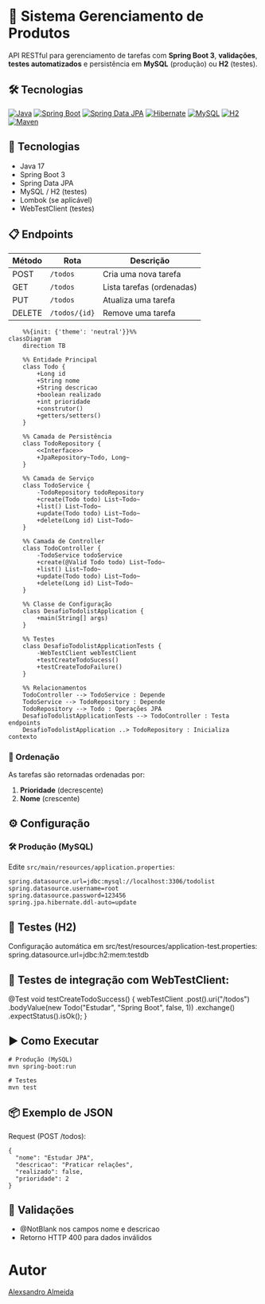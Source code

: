 # 📝 Sistema Gerenciamento de Produtos

API RESTful para gerenciamento de tarefas com **Spring Boot 3**, **validações**, **testes automatizados** e persistência em **MySQL** (produção) ou **H2** (testes).

## 🛠 Tecnologias

[![Java](https://img.shields.io/badge/Java-17-%23ED8B00?logo=openjdk&logoColor=white)](https://www.oracle.com/java/)
[![Spring Boot](https://img.shields.io/badge/Spring_Boot-3.2-%236DB33F?logo=springboot&logoColor=white)](https://spring.io/projects/spring-boot)
[![Spring Data JPA](https://img.shields.io/badge/Spring_Data_JPA-3.2-%236DB33F?logo=spring&logoColor=white)](https://spring.io/projects/spring-data-jpa)
[![Hibernate](https://img.shields.io/badge/Hibernate-6.4-%2359666C?logo=hibernate&logoColor=white)](https://hibernate.org)
[![MySQL](https://img.shields.io/badge/MySQL-8.0-%234479A1?logo=mysql&logoColor=white)](https://www.mysql.com/)
[![H2](https://img.shields.io/badge/H2_Database-2.2-%232C3E50?logo=h2&logoColor=white)](https://www.h2database.com)
[![Maven](https://img.shields.io/badge/Maven-3.9-%23C71A36?logo=apachemaven&logoColor=white)](https://maven.apache.org)

## 🚀 Tecnologias
- Java 17
- Spring Boot 3
- Spring Data JPA
- MySQL / H2 (testes)
- Lombok (se aplicável)
- WebTestClient (testes)

## 📋 Endpoints

| Método | Rota         | Descrição                          |
|--------|--------------|-----------------------------------|
| POST   | `/todos`     | Cria uma nova tarefa              |
| GET    | `/todos`     | Lista tarefas (ordenadas)         |
| PUT    | `/todos`     | Atualiza uma tarefa               |
| DELETE | `/todos/{id}`| Remove uma tarefa                 |

```mermaid
    %%{init: {'theme': 'neutral'}}%%
classDiagram
    direction TB
    
    %% Entidade Principal
    class Todo {
        +Long id
        +String nome
        +String descricao
        +boolean realizado
        +int prioridade
        +construtor()
        +getters/setters()
    }

    %% Camada de Persistência
    class TodoRepository {
        <<Interface>>
        +JpaRepository~Todo, Long~
    }

    %% Camada de Serviço
    class TodoService {
        -TodoRepository todoRepository
        +create(Todo todo) List~Todo~
        +list() List~Todo~
        +update(Todo todo) List~Todo~
        +delete(Long id) List~Todo~
    }

    %% Camada de Controller
    class TodoController {
        -TodoService todoService
        +create(@Valid Todo todo) List~Todo~
        +list() List~Todo~
        +update(Todo todo) List~Todo~
        +delete(Long id) List~Todo~
    }

    %% Classe de Configuração
    class DesafioTodolistApplication {
        +main(String[] args)
    }

    %% Testes
    class DesafioTodolistApplicationTests {
        -WebTestClient webTestClient
        +testCreateTodoSucess()
        +testCreateTodoFailure()
    }

    %% Relacionamentos
    TodoController --> TodoService : Depende
    TodoService --> TodoRepository : Depende
    TodoRepository --> Todo : Operações JPA
    DesafioTodolistApplicationTests --> TodoController : Testa endpoints
    DesafioTodolistApplication ..> TodoRepository : Inicializa contexto
```
### 🔄 Ordenação
As tarefas são retornadas ordenadas por:
1. **Prioridade** (decrescente)
2. **Nome** (crescente)

## ⚙️ Configuração

### 🛠️ Produção (MySQL)
Edite `src/main/resources/application.properties`:
```properties
spring.datasource.url=jdbc:mysql://localhost:3306/todolist
spring.datasource.username=root
spring.datasource.password=123456
spring.jpa.hibernate.ddl-auto=update
```
## 🧪 Testes (H2)

Configuração automática em src/test/resources/application-test.properties:
spring.datasource.url=jdbc:h2:mem:testdb

## 🧪 Testes de integração com WebTestClient:

@Test
void testCreateTodoSuccess() {
    webTestClient
        .post().uri("/todos")
        .bodyValue(new Todo("Estudar", "Spring Boot", false, 1))
        .exchange()
        .expectStatus().isOk();
}

## ▶️ Como Executar

```
# Produção (MySQL)
mvn spring-boot:run

# Testes
mvn test
```
## 📦 Exemplo de JSON

Request (POST /todos):
```
{
  "nome": "Estudar JPA",
  "descricao": "Praticar relações",
  "realizado": false,
  "prioridade": 2
}
```
## 📌 Validações

- @NotBlank nos campos nome e descricao
- Retorno HTTP 400 para dados inválidos

# Autor
[Alexsandro Almeida](https://linkedin.com/in/alexsandro-j-a-almeida)
